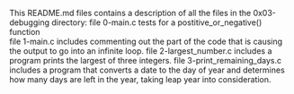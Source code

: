 This README.md files contains a description of all the files in the 0x03-debugging directory:
file 0-main.c tests for a postitive_or_negative() function  
file 1-main.c includes commenting out the part of the code that is causing the output to go into an infinite loop.
file 2-largest_number.c includes a program prints the largest of three integers.
file 3-print_remaining_days.c includes a program that converts a date to the day of year and determines how many days are left in the year, taking leap year into consideration.
